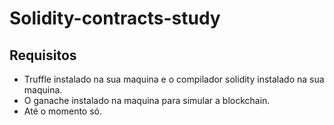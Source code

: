 # Solidity-contracts-study

## Requisitos

- Truffle instalado na sua maquina e o compilador solidity instalado na sua maquina.
- O ganache instalado na maquina para simular a blockchain.
- Até o momento só.
